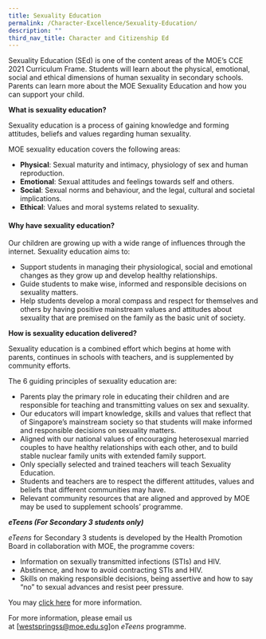```yaml
---
title: Sexuality Education
permalink: /Character-Excellence/Sexuality-Education/
description: ""
third_nav_title: Character and Citizenship Ed
---
```


Sexuality Education (SEd) is one of the content areas of the MOE’s CCE 2021 Curriculum Frame. Students will learn about the physical, emotional, social and ethical dimensions of human sexuality in secondary schools. Parents can learn more about the MOE Sexuality Education and how you can support your child.

**What is sexuality education?**

Sexuality education is a process of gaining knowledge and forming attitudes, beliefs and values regarding human sexuality.

MOE sexuality education covers the following areas:

*   **Physical**: Sexual maturity and intimacy, physiology of sex and human reproduction.
*   **Emotional**: Sexual attitudes and feelings towards self and others.
*   **Social**: Sexual norms and behaviour, and the legal, cultural and societal implications.
*   **Ethical**: Values and moral systems related to sexuality.

#### **Why have sexuality education?**

Our children are growing up with a wide range of influences through the internet. Sexuality education aims to:

*   Support students in managing their physiological, social and emotional changes as they grow up and develop healthy relationships.
*   Guide students to make wise, informed and responsible decisions on sexuality matters.
*   Help students develop a moral compass and respect for themselves and others by having positive mainstream values and attitudes about sexuality that are premised on the family as the basic unit of society.

**How is sexuality education delivered?**

Sexuality education is a combined effort which begins at home with parents, continues in schools with teachers, and is supplemented by community efforts.

The 6 guiding principles of sexuality education are:

*   Parents play the primary role in educating their children and are responsible for teaching and transmitting values on sex and sexuality.
*   Our educators will impart knowledge, skills and values that reflect that of Singapore’s mainstream society so that students will make informed and responsible decisions on sexuality matters.
*   Aligned with our national values of encouraging heterosexual married couples to have healthy relationships with each other, and to build stable nuclear family units with extended family support.
*   Only specially selected and trained teachers will teach Sexuality Education.
*   Students and teachers are to respect the different attitudes, values and beliefs that different communities may have.
*   Relevant community resources that are aligned and approved by MOE may be used to supplement schools’ programme.


_**eTeens (For Secondary 3 students only)**_

_eTeens_ for Secondary 3 students is developed by the Health Promotion Board in collaboration with MOE, the programme covers:

*   Information on sexually transmitted infections (STIs) and HIV.
*   Abstinence, and how to avoid contracting STIs and HIV.
*   Skills on making responsible decisions, being assertive and how to say “no” to sexual advances and resist peer pressure.

You may [click here](/files/CCE/eteens-programme-2017.pdf) for more information.

For more information, please email us at [westspringss@moe.edu.sg]on _eTeens_ programme.